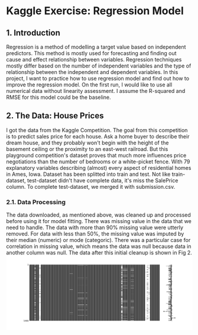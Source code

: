 # Kaggle Exercise: Regression Model

## 1. Introduction
Regression is a method of modelling a target value based on independent predictors. This method is mostly used for forecasting and finding out cause and effect relationship between variables. Regression techniques mostly differ based on the number of independent variables and the type of relationship between the independent and dependent variables.
In this project, I want to practice how to use regression model and find out how to improve the regression model. On the first run, I would like to use all numerical data without linearity assessment. I assume the R-squared and RMSE for this model could be the baseline.

## 2. The Data: House Prices
I got the data from the Kaggle Competition. The goal from this competition is to predict sales price for each house. Ask a home buyer to describe their dream house, and they probably won't begin with the height of the basement ceiling or the proximity to an east-west railroad. But this playground competition's dataset proves that much more influences price negotiations than the number of bedrooms or a white-picket fence. With 79 explanatory variables describing (almost) every aspect of residential homes in Ames, Iowa.
Dataset has been splitted into train and test. Not like train-dataset, test-dataset didn't have complete data, it's miss the SalePrice column. To complete test-dataset, we merged it with submission.csv.

### 2.1. Data Processing
The data downloaded, as mentioned above, was cleaned up and processed before using it for model fitting. There was missing value in the data that we need to handle. The data with more than 90% missing value were utterly removed. For data with less than 50%, the missing value was imputed by their median (numeric) or mode (categoric). There was a particular case for correlation in missing value, which means the data was null because data in another column was null. The data after this initial cleanup is shown in Fig 2.
![alt text](miss_before.png "Fig. 1. Missing values matrix for all features")